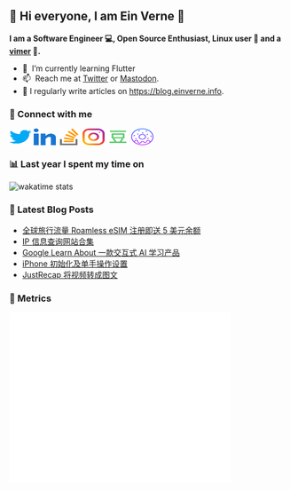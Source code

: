 ## 👋 Hi everyone, I am Ein Verne 👋

**I am a Software Engineer 💻, Open Source Enthusiast, Linux user :penguin: and a [vimer](https://github.com/einverne/dotfiles) :man:.**

- 🌱 &nbsp;I’m currently learning Flutter
- 📫 &nbsp;Reach me at [Twitter](https://twitter.com/einverne) or <a rel="me" href="https://m.einverne.info/@einverne">Mastodon</a>.
- 📝 I regularly write articles on <https://blog.einverne.info>.


### 🔗 Connect with me
<a href="https://twitter.com/einverne" target="_blank"><img align="center" src="images/twitter.svg" alt="twitter einverne" height="30" width="40" /></a>
<a href="https://linkedin.com/in/einverne" target="_blank"><img align="center" src="images/linked-in-alt.svg" alt="linkedin einverne" height="30" width="40" /></a>
<a href="https://stackoverflow.com/users/1820217/einverne" target="_blank"><img align="center" src="images/stack-overflow.svg" alt="stackoverflow einverne" height="30" width="40" /></a>
<a href="https://instagram.com/einverne" target="_blank"><img align="center" src="images/instagram.svg" alt="instagram einverne" height="30" width="40" /></a>
<a href="https://www.douban.com/people/einverne" target="_blank"><img align="center" src="images/douban.svg" alt="douban einverne" height="30" width="40" /></a>
<a href="https://homer.einverne.info" target="_blank"><img align="center" src="images/homer.svg" alt="einverne online services" height="30" width="40" /></a>

### 📊 Last year I spent my time on

![wakatime stats](https://github-readme-stats.vercel.app/api/wakatime?username=einverne&api_domain=wakapi.einverne.info&hide_title=true&hide_border=true&langs_count=18&bg_color=00000000&text_color=777&layout=compact)

### 📕 Latest Blog Posts
<!-- BLOG-POST-LIST:START -->
- [全球旅行流量 Roamless eSIM 注册即送 5 美元余额](https://blog.einverne.info/post/2024/11/roamless-esim.html)
- [IP 信息查询网站合集](https://blog.einverne.info/post/2024/11/ip-info-query.html)
- [Google Learn About 一款交互式 AI 学习产品](https://blog.einverne.info/post/2024/11/google-learn-about.html)
- [iPhone 初始化及单手操作设置](https://blog.einverne.info/post/2024/10/iphone-15-pro-max-setup.html)
- [JustRecap 将视频转成图文](https://blog.einverne.info/post/2024/10/justrecap.html)
<!-- BLOG-POST-LIST:END -->

### 👻 Metrics
<img align="left" src="/metrics.base.svg" alt="Metrics" width="400">
